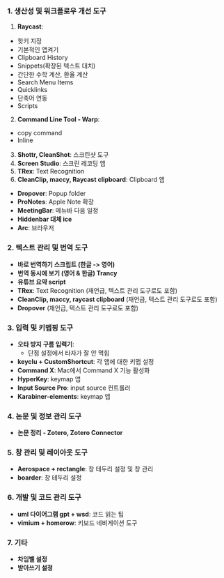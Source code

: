 ### **1. 생산성 및 워크플로우 개선 도구**

1. **Raycast**:

- 핫키 지정
- 기본적인 앱켜기
- Clipboard History
- Snippets(확장된 텍스트 대치)
- 간단한 수학 계산, 환율 계산
- Search Menu Items
- Quicklinks
- 단축어 연동
- Scripts

2. **Command Line Tool - Warp**:

- copy command
- Inline

3. **Shottr, CleanShot**: 스크린샷 도구
4. **Screen Studio**: 스크린 레코딩 앱
5. **TRex**: Text Recognition
6. **CleanClip, maccy, Raycast clipboard**: Clipboard 앱

- **Dropover**: Popup folder
- **ProNotes**: Apple Note 확장
- **MeetingBar**: 메뉴바 다음 일정
- **Hiddenbar 대체 ice**
- **Arc**: 브라우저

### **2. 텍스트 관리 및 번역 도구**

- **바로 번역하기 스크립트 (한글 -> 영어)**
- **번역 동시에 보기 (영어 & 한글) Trancy**
- **유튜브 요약 script**
- **TRex**: Text Recognition (재언급, 텍스트 관리 도구로도 포함)
- **CleanClip, maccy, raycast clipboard** (재언급, 텍스트 관리 도구로도 포함)
- **Dropover** (재언급, 텍스트 관리 도구로도 포함)

### **3. 입력 및 키맵핑 도구**

- **오타 방지 구름 입력기**:
  - 단점 설정에서 타자가 잘 안 먹힘
- **keyclu + CustomShortcut**: 각 앱에 대한 키맵 설정
- **Command X**: Mac에서 Command X 기능 활성화
- **HyperKey**: keymap 앱
- **Input Source Pro**: input source 컨트롤러
- **Karabiner-elements**: keymap 앱

### **4. 논문 및 정보 관리 도구**

- **논문 정리 - Zotero, Zotero Connector**

### **5. 창 관리 및 레이아웃 도구**

- **Aerospace + rectangle**: 창 테두리 설정 및 창 관리
- **boarder**: 창 테두리 설정

### **6. 개발 및 코드 관리 도구**

- **uml 다이어그램 gpt + wsd**: 코드 읽는 팁
- **vimium + homerow**: 키보드 네비게이션 도구

### **7. 기타**

- **차임벨 설정**
- **받아쓰기 설정**
